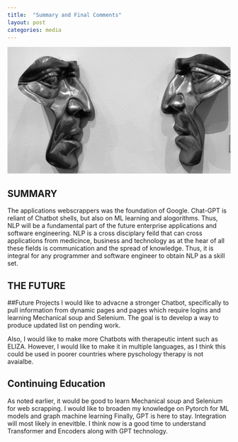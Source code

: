 ```yaml
---
title:  "Summary and Final Comments"
layout: post
categories: media
---
```


![SpeakingHeads](assets/images/cool.jpeg)


## SUMMARY
The applications webscrappers was the foundation of Google. Chat-GPT is reliant of Chatbot shells, but also on ML learning and alogorithms. Thus, NLP will be a fundamental part of the future enterprise applications and software engineering. NLP is a cross disciplary feild that can cross applications from medicince, business and technology as at the hear of all these fields is communication and the spread of knowledge. Thus, it is integral for any programmer and software engineer to obtain NLP as a skill set.

## THE FUTURE
##Future Projects
I would like to advacne a stronger Chatbot, specifically to pull information from dynamic pages and pages which require logins and learning Mechanical soup and Selenium. The goal is to develop a way to produce updated list on pending work.

Also, I would like to make more Chatbots with therapeutic intent such as ELIZA. However, I would like to make it in multiple languages, as I think this could be used in poorer countries where pyschology therapy is not avaialbe.

## Continuing Education
As noted earlier, it would be good to learn Mechanical soup and Selenium for web scrapping.
I would like to broaden my knowledge on Pytorch for ML models and graph machine learning
Finally, GPT is here to stay. Integration will most likely in enevitble. I think now is a good time to understand Transformer and Encoders along with GPT technology.
